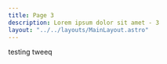 ```yaml
---
title: Page 3
description: Lorem ipsum dolor sit amet - 3
layout: "../../layouts/MainLayout.astro"
---
```


testing tweeq